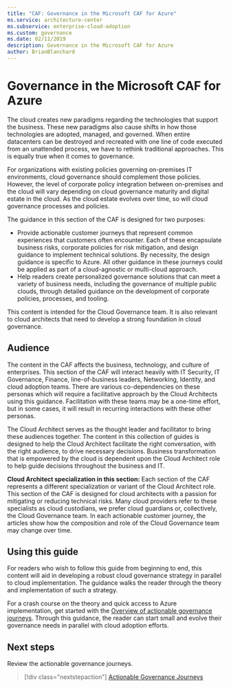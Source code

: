 ```yaml
---
title: "CAF: Governance in the Microsoft CAF for Azure"
ms.service: architecture-center
ms.subservice: enterprise-cloud-adoption
ms.custom: governance
ms.date: 02/11/2019
description: Governance in the Microsoft CAF for Azure
author: BrianBlanchard
---
```


# Governance in the Microsoft CAF for Azure

The cloud creates new paradigms regarding the technologies that support the business. These new paradigms also cause shifts in how those technologies are adopted, managed, and governed. When entire datacenters can be destroyed and recreated with one line of code executed from an unattended process, we have to rethink traditional approaches. This is equally true when it comes to governance.

For organizations with existing policies governing on-premises IT environments, cloud governance should complement those policies. However, the level of corporate policy integration between on-premises and the cloud will vary depending on cloud governance maturity and digital estate in the cloud. As the cloud estate evolves over time, so will cloud governance processes and policies.

The guidance in this section of the CAF is designed for two purposes:

* Provide actionable customer journeys that represent common experiences that customers often encounter. Each of these encapsulate business risks, corporate policies for risk mitigation, and design guidance to implement technical solutions. By necessity, the design guidance is specific to Azure. All other guidance in these journeys could be applied as part of a cloud-agnostic or multi-cloud approach.
* Help readers create personalized governance solutions that can meet a variety of business needs, including the governance of multiple public clouds, through detailed guidance on the development of corporate policies, processes, and tooling.

This content is intended for the Cloud Governance team. It is also relevant to cloud architects that need to develop a strong foundation in cloud governance.

## Audience

The content in the CAF affects the business, technology, and culture of enterprises. This section of the CAF will interact heavily with IT Security, IT Governance, Finance, line-of-business leaders, Networking, Identity, and cloud adoption teams. There are various co-dependencies on these personas which will require a facilitative approach by the Cloud Architects using this guidance. Facilitation with these teams may be a one-time effort, but in some cases, it will result in recurring interactions with these other personas.

The Cloud Architect serves as the thought leader and facilitator to bring these audiences together. The content in this collection of guides is designed to help the Cloud Architect facilitate the right conversation, with the right audience, to drive necessary decisions. Business transformation that is empowered by the cloud is dependent upon the Cloud Architect role to help guide decisions throughout the business and IT.

**Cloud Architect specialization in this section:** Each section of the CAF represents a different specialization or variant of the Cloud Architect role. This section of the CAF is designed for cloud architects with a passion for mitigating or reducing technical risks. Many cloud providers refer to these specialists as cloud custodians, we prefer cloud guardians or, collectively, the Cloud Governance team. In each actionable customer journey, the articles show how the composition and role of the Cloud Governance team may change over time.

## Using this guide

For readers who wish to follow this guide from beginning to end, this content will aid in developing a robust cloud governance strategy in parallel to cloud implementation. The guidance walks the reader through the theory and implementation of such a strategy.

For a crash course on the theory and quick access to Azure implementation, get started with the [Overview of actionable governance journeys](./journeys/overview.md). Through this guidance, the reader can start small and evolve their governance needs in parallel with cloud adoption efforts.

## Next steps

Review the actionable governance journeys.

> [!div class="nextstepaction"]
> [Actionable Governance Journeys](./journeys/overview.md)
